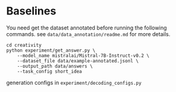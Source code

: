 # Baselines

You need get the dataset annotated before running the following commands.
see `data/data_annotation/readme.md` for more details.

```
cd creativity
python experiment/get_answer.py \
    --model_name mistralai/Mistral-7B-Instruct-v0.2 \
    --dataset_file data/example-annotated.jsonl \
    --output_path data/answers \
    --task_config short_idea
```

generation configs in `experiment/decoding_configs.py`